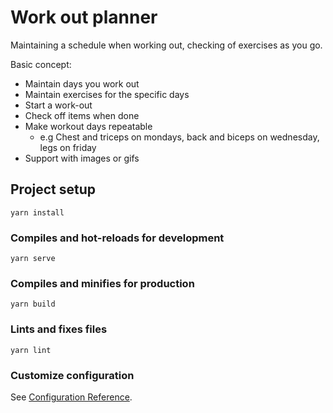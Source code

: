 # Work out planner
Maintaining a schedule when working out, checking of exercises as you go.

Basic concept:
- Maintain days you work out
- Maintain exercises for the specific days
- Start a work-out
- Check off items when done
- Make workout days repeatable
  - e.g Chest and triceps on mondays, back and biceps on wednesday, legs on friday
- Support with images or gifs


## Project setup
```
yarn install
```

### Compiles and hot-reloads for development
```
yarn serve
```

### Compiles and minifies for production
```
yarn build
```

### Lints and fixes files
```
yarn lint
```

### Customize configuration
See [Configuration Reference](https://cli.vuejs.org/config/).
